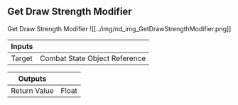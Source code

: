 ## Get Draw Strength Modifier
Get Draw Strength Modifier
![[../img/nd_img_GetDrawStrengthModifier.png]]

|Inputs||
|--|--|
| Target | Combat State Object Reference |

|Outputs||
|--|--|
| Return Value | Float |
